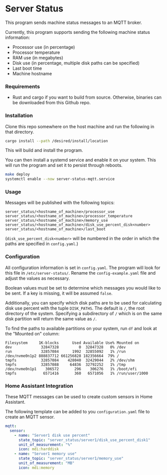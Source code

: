 # Server Status

This program sends machine status messages to an MQTT broker.

Currently, this program supports sending the following machine status information:
- Processor use (in percentage)
- Processor temperature
- RAM use (in megabytes)
- Disk use (in percentage, multiple disk paths can be specified)
- Last boot time
- Machine hostname

### Requirements
- Rust and cargo if you want to build from source. Otherwise, binaries can be downloaded from this Github repo.

### Installation
Clone this repo somewhere on the host machine and run the following in that directory.

```bash
cargo install --path /desired/install/location
```

This will build and install the program.

You can then install a systemd service and enable it on your system. This will run the program and set it to persist through reboots.

```bash
make deploy
systemctl enable --now server-status-mqtt.service
```

### Usage
Messages will be published with the following topics:

`server_status/<hostname_of_machine>/processor_use`
`server_status/<hostname_of_machine>/processor_temperature`
`server_status/<hostname_of_machine>/memory_use`
`server_status/<hostname_of_machine>/disk_use_percent_disk<number>`
`server_status/<hostname_of_machine>/last_boot`

(`disk_use_percent_disk<number>` will be numbered in the order in which the paths are specified in `config.yaml`.)

### Configuration
All configuration information is set in `config.yaml`. The program will look for this file in `/etc/server-status/`. Rename the `config-example.yaml` file and adjust the values as necessary.

Boolean values must be set to determine which messages you would like to be sent. If a key is missing, it will be assumed `false`.

Additionally, you can specify which disk paths are to be used for calculating disk use percent with the tuple `DISK_PATHS`. The default is `/`, the root directory of the system. Specifying a subdirectory of `/` which is on the same disk partition will return the same value as `/`.

To find the paths to available partitions on your system, run `df` and look at the "Mounted on" column:

```
Filesystem     1K-blocks      Used Available Use% Mounted on
dev             32847328         0  32847328   0% /dev
run             32857084      1992  32855092   1% /run
/dev/nvme0n1p2 888837712 661256828 182356664  79% /
tmpfs           32857084    428040  32429044   2% /dev/shm
tmpfs           32857088     64836  32792252   1% /tmp
/dev/nvme0n1p1    306572       296    306276   1% /boot/efi
tmpfs            6571416       360   6571056   1% /run/user/1000
```

### Home Assistant Integration
These MQTT messages can be used to create custom sensors in Home Assistant.

The following template can be added to you `configuration.yaml` file to create an MQTT sensor.

```yaml
mqtt:
  sensor:
    - name: "Server1 disk use percent"
      state_topic: "server_status/server1/disk_use_percent_disk1"
      unit_of_measurement: "%"
      icon: mdi:harddisk
    - name: "Server1 memory use"
      state_topic: "server_status/server1/memory_use"
      unit_of_measurement: "MB"
      icon: mdi:memory
```

